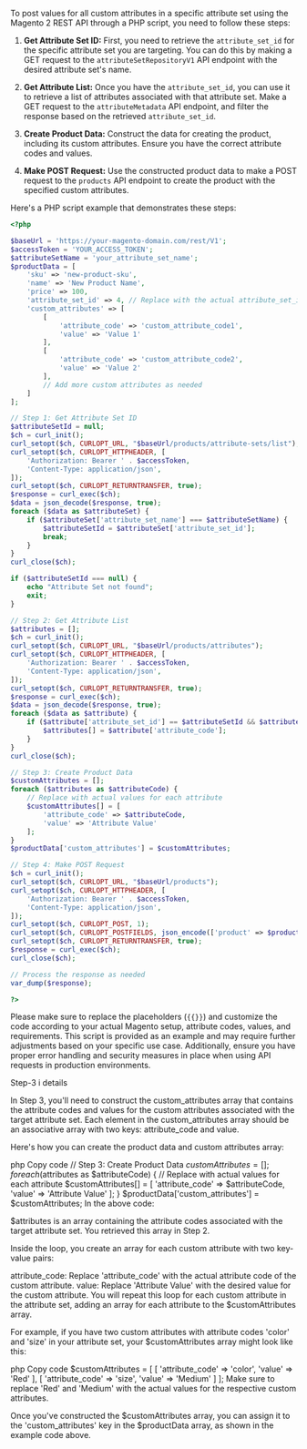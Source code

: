 To post values for all custom attributes in a specific attribute set using the Magento 2 REST API through a PHP script, you need to follow these steps:

1. **Get Attribute Set ID:**
   First, you need to retrieve the `attribute_set_id` for the specific attribute set you are targeting. You can do this by making a GET request to the `attributeSetRepositoryV1` API endpoint with the desired attribute set's name.

2. **Get Attribute List:**
   Once you have the `attribute_set_id`, you can use it to retrieve a list of attributes associated with that attribute set. Make a GET request to the `attributeMetadata` API endpoint, and filter the response based on the retrieved `attribute_set_id`.

3. **Create Product Data:**
   Construct the data for creating the product, including its custom attributes. Ensure you have the correct attribute codes and values.

4. **Make POST Request:**
   Use the constructed product data to make a POST request to the `products` API endpoint to create the product with the specified custom attributes.

Here's a PHP script example that demonstrates these steps:

```php
<?php

$baseUrl = 'https://your-magento-domain.com/rest/V1';
$accessToken = 'YOUR_ACCESS_TOKEN';
$attributeSetName = 'your_attribute_set_name';
$productData = [
    'sku' => 'new-product-sku',
    'name' => 'New Product Name',
    'price' => 100,
    'attribute_set_id' => 4, // Replace with the actual attribute_set_id
    'custom_attributes' => [
        [
            'attribute_code' => 'custom_attribute_code1',
            'value' => 'Value 1'
        ],
        [
            'attribute_code' => 'custom_attribute_code2',
            'value' => 'Value 2'
        ],
        // Add more custom attributes as needed
    ]
];

// Step 1: Get Attribute Set ID
$attributeSetId = null;
$ch = curl_init();
curl_setopt($ch, CURLOPT_URL, "$baseUrl/products/attribute-sets/list");
curl_setopt($ch, CURLOPT_HTTPHEADER, [
    'Authorization: Bearer ' . $accessToken,
    'Content-Type: application/json',
]);
curl_setopt($ch, CURLOPT_RETURNTRANSFER, true);
$response = curl_exec($ch);
$data = json_decode($response, true);
foreach ($data as $attributeSet) {
    if ($attributeSet['attribute_set_name'] === $attributeSetName) {
        $attributeSetId = $attributeSet['attribute_set_id'];
        break;
    }
}
curl_close($ch);

if ($attributeSetId === null) {
    echo "Attribute Set not found";
    exit;
}

// Step 2: Get Attribute List
$attributes = [];
$ch = curl_init();
curl_setopt($ch, CURLOPT_URL, "$baseUrl/products/attributes");
curl_setopt($ch, CURLOPT_HTTPHEADER, [
    'Authorization: Bearer ' . $accessToken,
    'Content-Type: application/json',
]);
curl_setopt($ch, CURLOPT_RETURNTRANSFER, true);
$response = curl_exec($ch);
$data = json_decode($response, true);
foreach ($data as $attribute) {
    if ($attribute['attribute_set_id'] == $attributeSetId && $attribute['is_user_defined']) {
        $attributes[] = $attribute['attribute_code'];
    }
}
curl_close($ch);

// Step 3: Create Product Data
$customAttributes = [];
foreach ($attributes as $attributeCode) {
    // Replace with actual values for each attribute
    $customAttributes[] = [
        'attribute_code' => $attributeCode,
        'value' => 'Attribute Value'
    ];
}
$productData['custom_attributes'] = $customAttributes;

// Step 4: Make POST Request
$ch = curl_init();
curl_setopt($ch, CURLOPT_URL, "$baseUrl/products");
curl_setopt($ch, CURLOPT_HTTPHEADER, [
    'Authorization: Bearer ' . $accessToken,
    'Content-Type: application/json',
]);
curl_setopt($ch, CURLOPT_POST, 1);
curl_setopt($ch, CURLOPT_POSTFIELDS, json_encode(['product' => $productData]));
curl_setopt($ch, CURLOPT_RETURNTRANSFER, true);
$response = curl_exec($ch);
curl_close($ch);

// Process the response as needed
var_dump($response);

?>
```

Please make sure to replace the placeholders (`{{}}`) and customize the code according to your actual Magento setup, attribute codes, values, and requirements. This script is provided as an example and may require further adjustments based on your specific use case. Additionally, ensure you have proper error handling and security measures in place when using API requests in production environments.


Step-3 i details

In Step 3, you'll need to construct the custom_attributes array that contains the attribute codes and values for the custom attributes associated with the target attribute set. Each element in the custom_attributes array should be an associative array with two keys: attribute_code and value.

Here's how you can create the product data and custom attributes array:

php
Copy code
// Step 3: Create Product Data
$customAttributes = [];
foreach ($attributes as $attributeCode) {
    // Replace with actual values for each attribute
    $customAttributes[] = [
        'attribute_code' => $attributeCode,
        'value' => 'Attribute Value'
    ];
}
$productData['custom_attributes'] = $customAttributes;
In the above code:

$attributes is an array containing the attribute codes associated with the target attribute set. You retrieved this array in Step 2.

Inside the loop, you create an array for each custom attribute with two key-value pairs:

attribute_code: Replace 'attribute_code' with the actual attribute code of the custom attribute.
value: Replace 'Attribute Value' with the desired value for the custom attribute.
You will repeat this loop for each custom attribute in the attribute set, adding an array for each attribute to the $customAttributes array.

For example, if you have two custom attributes with attribute codes 'color' and 'size' in your attribute set, your $customAttributes array might look like this:

php
Copy code
$customAttributes = [
    [
        'attribute_code' => 'color',
        'value' => 'Red'
    ],
    [
        'attribute_code' => 'size',
        'value' => 'Medium'
    ]
];
Make sure to replace 'Red' and 'Medium' with the actual values for the respective custom attributes.

Once you've constructed the $customAttributes array, you can assign it to the 'custom_attributes' key in the $productData array, as shown in the example code above.